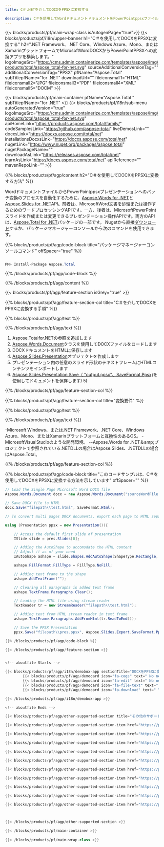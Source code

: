 ```yaml
---
title: C＃.NETを介してDOCXをPPSXに変換する 

description: C＃を使用してWordドキュメントドキュメントをPowerPointppsxファイルに変換します。 ASP.NETまたは他の.NETアプリケーション内で複数のファイルを変換します。
---
```


{{< blocks/products/pf/main-wrap-class isAutogenPage="true">}}
{{< blocks/products/pf/i18n/upper-banner h1="C＃を使用してDOCXをPPSXに変換する" h2=".NET Framework、.NET Core、Windows Azure、Mono、またはXamarinプラットフォームでMicrosoftWordDOCXからPowerPointPPSXへの変換アプリを構築します。" logoImageSrc="https://cms.admin.containerize.com/templates/aspose/img/products/total/aspose_total-for-net.svg" sourceAdditionalConversionTag="" additionalConversionTag="PPSX" pfName="Aspose.Total" subTitlepfName="for .NET" downloadUrl="" fileiconsmall1="HTML" fileiconsmall2="JPG" fileiconsmall3="PDF" fileiconsmall4="XML" fileiconsmall5="DOCM" >}}

{{< blocks/products/pf/main-container pfName="Aspose.Total " subTitlepfName="for .NET" >}}
{{< blocks/products/pf/i18n/sub-menu autoGeneratedVersion="true" logoImageSrc="https://cms.admin.containerize.com/templates/aspose/img/products/total/aspose_total-for-net.svg" apiHomeLink="https://products.aspose.com/total/family/" codeSamplesLink="https://github.com/aspose-total" liveDemosLink="" docxsLink="https://docxs.aspose.com/total/net" installationsDocxsLink="https://docxs.aspose.com/total/net" nugetLink="https://www.nuget.org/packages/aspose.total" nugetPackageName="" downloadAsLink="https://releases.aspose.com/total/net" learnAsLink="https://docxs.aspose.com/total/net" apiReference="" mavenRepoLink="" >}}

{{% blocks/products/pf/agp/content h2="C＃を使用してDOCXをPPSXに変換する方法" %}}

WordドキュメントファイルからPowerPointppsxプレゼンテーションへのバッチ変換のプロセスを自動化するために、[Aspose.Words for .NET](https://products.aspose.com/words/net)と[Aspose.Slides for .NET](https://products.aspose.com/slides/net)API。前者は、MicrosoftWord文書を処理または操作するためのワードプロセッシングAPIです。一方、後者は、MicrosoftPowerPointスライドを作成または変更できるプレゼンテーション操作APIです。両方のAPIは、[Aspose.Total for .NET](https://products.aspose.com/total/net)パッケージの一部です。 Nugetから直接[ダウンロード](https://releases.aspose.com/)するか、パッケージマネージャーコンソールから次のコマンドを使用できます。

{{% blocks/products/pf/agp/code-block title="パッケージマネージャーコンソールコマンド" offSpacer="true" %}}

```cs

PM> Install-Package Aspose.Total

```

{{% /blocks/products/pf/agp/code-block %}}

{{% /blocks/products/pf/agp/content %}}

{{< blocks/products/pf/agp/feature-section isGrey="true" >}}

{{% blocks/products/pf/agp/feature-section-col title="C＃を介してDOCXをPPSXに変換する手順" %}}

{{% blocks/products/pf/agp/text %}}

{{% /blocks/products/pf/agp/text %}}

1. Aspose.Totalfor.NETの参照を追加します
1. [Aspose.Words.Document](https://apireference.aspose.com/words/net/aspose.words/document)クラスを使用してDOCXファイルをロードします
1. DOCXドキュメントをHTMLに保存します
1. [Aspose.Slides.Presentation](https://apireference.aspose.com/slides/net/aspose.slides/presentation)オブジェクトを作成します
1. プレゼンテーション内の任意のスライド形状のテキストフレームにHTMLコンテンツをインポートします
1. [Aspose.Slides.Presentation.Save（ "output.ppsx"、SaveFormat.Ppsx)](https://apireference.aspose.com/slides/net/aspose.slides.presentation/save/methods)を使用してドキュメントを保存します/ 5)

{{% /blocks/products/pf/agp/feature-section-col %}}

{{% blocks/products/pf/agp/feature-section-col title="変換要件" %}}

{{% blocks/products/pf/agp/text %}}

{{% /blocks/products/pf/agp/text %}}

-Microsoft Windows、または.NET Framework、.NET Core、Windows Azure、Mono、またはXamarinプラットフォームと互換性のあるOS。
-MicrosoftVisualStudioのような開発環境。
--Aspose.Words for .NET＆amp;プロジェクトで参照されている.NETDLLの場合はAspose.Slides、.NETDLLの場合はAspose.Total。

{{% /blocks/products/pf/agp/feature-section-col %}}

{{% blocks/products/pf/agp/code-block title="このコードサンプルは、C＃を使用してDOCXをPPSXに変換する方法を示しています" offSpacer="" %}}

```cs
// Load the Single Page Microsoft Word DOCX file
Aspose.Words.Document docx = new Aspose.Words.Document("sourceWordFile.docx");

// Save DOCX file to HTML 
docx.Save("filepath\\test.html", SaveFormat.Html);

// To convert multi pages DOCX documents, export each page to HTML separately using Aspose.Words and then use the below code to convert to PPSX.

using (Presentation ppsx = new Presentation()){

	// Access the default first slide of presentation
	ISlide slide = pres.Slides[0];

	// Adding the AutoShape to accomodate the HTML content 
	// Adjust it as of your need
	IAutoShape ashape = slide.Shapes.AddAutoShape(ShapeType.Rectangle, 10, 10, pres.SlideSize.Size.Width - 20, pres.SlideSize.Size.Height - 10);

	ashape.FillFormat.FillType = FillType.NoFill;

	// Adding text frame to the shape
	ashape.AddTextFrame("");

	// Clearing all paragraphs in added text frame
	ashape.TextFrame.Paragraphs.Clear();

	// Loading the HTML file using stream reader
	TextReader tr = new StreamReader("filepath\\test.html");

	// Adding text from HTML stream reader in text frame
	ashape.TextFrame.Paragraphs.AddFromHtml(tr.ReadToEnd());

	// Save the PPSX Presentation
	ppsx.Save("filepath\\pres.ppsx", Aspose.Slides.Export.SaveFormat.Ppsx);

{{% /blocks/products/pf/agp/code-block %}}

{{< /blocks/products/pf/agp/feature-section >}}


<!-- aboutfile Starts -->

{{< blocks/products/pf/agp/i18n/demobox-app sectionTitle="DOCXをPPSXに変換する無料アプリ" sectionDescription="" >}}
        {{< blocks/products/pf/agp/democard icon="fa-cogs" text=" No need to download or setup anything." >}}
        {{< blocks/products/pf/agp/democard icon="fa-edit" text=" No need to write any code." >}}
        {{< blocks/products/pf/agp/democard icon="fa-file-text" text=" Just upload your DOCM file and hit the \"Convert\" button." >}}
        {{< blocks/products/pf/agp/democard icon="fa-download" text=" You will instantly get the download link for resultant PPSX file." >}}

{{< /blocks/products/pf/agp/i18n/demobox-app >}}

<!-- aboutfile Ends -->

{{< blocks/products/pf/agp/other-supported-section title="その他のサポートされている変換" subTitle="" >}}

{{< blocks/products/pf/agp/other-supported-section-item href="https://products.aspose.com/total/ja/net/conversion/docx-to-ppt/" name="DOCX に PPT" description="" >}}

{{< blocks/products/pf/agp/other-supported-section-item href="https://products.aspose.com/total/ja/net/conversion/docx-to-pptx/" name="DOCX に PPTX" description="" >}}

{{< blocks/products/pf/agp/other-supported-section-item href="https://products.aspose.com/total/ja/net/conversion/docx-to-pps/" name="DOCX に PPS" description="" >}}

{{< blocks/products/pf/agp/other-supported-section-item href="https://products.aspose.com/total/ja/net/conversion/docx-to-pot/" name="DOCX に POT" description="" >}}

{{< blocks/products/pf/agp/other-supported-section-item href="https://products.aspose.com/total/ja/net/conversion/docx-to-ppsx/" name="DOCX に PPSX" description="" >}}

{{< blocks/products/pf/agp/other-supported-section-item href="https://products.aspose.com/total/ja/net/conversion/docx-to-pptm/" name="DOCX に PPTM" description="" >}}

{{< blocks/products/pf/agp/other-supported-section-item href="https://products.aspose.com/total/ja/net/conversion/docx-to-ppsm/" name="DOCX に PPSM" description="" >}}

{{< blocks/products/pf/agp/other-supported-section-item href="https://products.aspose.com/total/ja/net/conversion/docx-to-potx/" name="DOCX に POTX" description="" >}}

{{< blocks/products/pf/agp/other-supported-section-item href="https://products.aspose.com/total/ja/net/conversion/docx-to-potm/" name="DOCX に POTM" description="" >}}

{{< blocks/products/pf/agp/other-supported-section-item href="https://products.aspose.com/total/ja/net/conversion/docx-to-ppsx/" name="DOCX に PPSX" description="" >}}



{{< /blocks/products/pf/agp/other-supported-section >}}

{{< /blocks/products/pf/main-container >}}
    
{{< /blocks/products/pf/main-wrap-class >}}